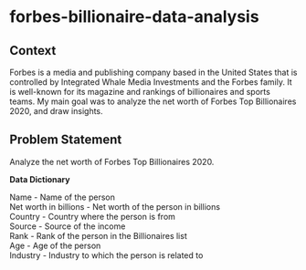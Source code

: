 # forbes-billionaire-data-analysis

## **Context** 

Forbes is a media and publishing company based in the United States that is controlled by Integrated Whale Media Investments and the Forbes family. It is well-known for its magazine and rankings of billionaires and sports teams.
My main goal was to analyze the net worth of Forbes Top Billionaires 2020, and draw insights.

## **Problem Statement**

Analyze the net worth of Forbes Top Billionaires 2020.

**Data Dictionary**

Name - Name of the person
<br>
Net worth in billions - Net worth of the person in billions
<br>
Country - Country where the person is from
<br>
Source - Source of the income
<br>
Rank - Rank of the person in the Billionaires list
<br>
Age - Age of the person
<br>
Industry - Industry to which the person is related to
